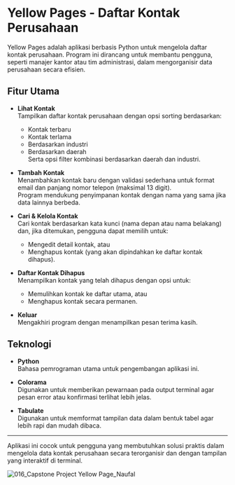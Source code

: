 # Yellow Pages - Daftar Kontak Perusahaan

Yellow Pages adalah aplikasi berbasis Python untuk mengelola daftar kontak perusahaan. Program ini dirancang untuk membantu pengguna, seperti manajer kantor atau tim administrasi, dalam mengorganisir data perusahaan secara efisien.

## Fitur Utama

- **Lihat Kontak**  
  Tampilkan daftar kontak perusahaan dengan opsi sorting berdasarkan:
  - Kontak terbaru
  - Kontak terlama
  - Berdasarkan industri
  - Berdasarkan daerah  
  Serta opsi filter kombinasi berdasarkan daerah dan industri.

- **Tambah Kontak**  
  Menambahkan kontak baru dengan validasi sederhana untuk format email dan panjang nomor telepon (maksimal 13 digit).  
  Program mendukung penyimpanan kontak dengan nama yang sama jika data lainnya berbeda.

- **Cari & Kelola Kontak**  
  Cari kontak berdasarkan kata kunci (nama depan atau nama belakang) dan, jika ditemukan, pengguna dapat memilih untuk:
  - Mengedit detail kontak, atau
  - Menghapus kontak (yang akan dipindahkan ke daftar kontak dihapus).

- **Daftar Kontak Dihapus**  
  Menampilkan kontak yang telah dihapus dengan opsi untuk:
  - Memulihkan kontak ke daftar utama, atau
  - Menghapus kontak secara permanen.

- **Keluar**  
  Mengakhiri program dengan menampilkan pesan terima kasih.

## Teknologi

- **Python**  
  Bahasa pemrograman utama untuk pengembangan aplikasi ini.

- **Colorama**  
  Digunakan untuk memberikan pewarnaan pada output terminal agar pesan error atau konfirmasi terlihat lebih jelas.

- **Tabulate**  
  Digunakan untuk memformat tampilan data dalam bentuk tabel agar lebih rapi dan mudah dibaca.

---

Aplikasi ini cocok untuk pengguna yang membutuhkan solusi praktis dalam mengelola data kontak perusahaan secara terorganisir dan dengan tampilan yang interaktif di terminal.

![016_Capstone Project Yellow Page_Naufal](https://github.com/user-attachments/assets/ce1f10a5-679a-4deb-bfec-f94fa90e130e)



